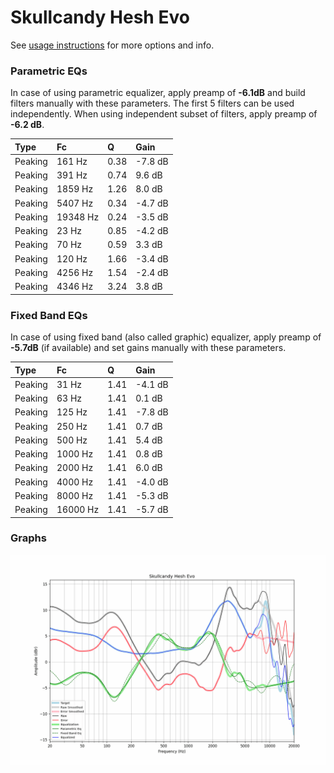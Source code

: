 # Skullcandy Hesh Evo
See [usage instructions](https://github.com/jaakkopasanen/AutoEq#usage) for more options and info.

### Parametric EQs
In case of using parametric equalizer, apply preamp of **-6.1dB** and build filters manually
with these parameters. The first 5 filters can be used independently.
When using independent subset of filters, apply preamp of **-6.2 dB**.

| Type    | Fc       |    Q | Gain    |
|:--------|:---------|:-----|:--------|
| Peaking | 161 Hz   | 0.38 | -7.8 dB |
| Peaking | 391 Hz   | 0.74 | 9.6 dB  |
| Peaking | 1859 Hz  | 1.26 | 8.0 dB  |
| Peaking | 5407 Hz  | 0.34 | -4.7 dB |
| Peaking | 19348 Hz | 0.24 | -3.5 dB |
| Peaking | 23 Hz    | 0.85 | -4.2 dB |
| Peaking | 70 Hz    | 0.59 | 3.3 dB  |
| Peaking | 120 Hz   | 1.66 | -3.4 dB |
| Peaking | 4256 Hz  | 1.54 | -2.4 dB |
| Peaking | 4346 Hz  | 3.24 | 3.8 dB  |

### Fixed Band EQs
In case of using fixed band (also called graphic) equalizer, apply preamp of **-5.7dB**
(if available) and set gains manually with these parameters.

| Type    | Fc       |    Q | Gain    |
|:--------|:---------|:-----|:--------|
| Peaking | 31 Hz    | 1.41 | -4.1 dB |
| Peaking | 63 Hz    | 1.41 | 0.1 dB  |
| Peaking | 125 Hz   | 1.41 | -7.8 dB |
| Peaking | 250 Hz   | 1.41 | 0.7 dB  |
| Peaking | 500 Hz   | 1.41 | 5.4 dB  |
| Peaking | 1000 Hz  | 1.41 | 0.8 dB  |
| Peaking | 2000 Hz  | 1.41 | 6.0 dB  |
| Peaking | 4000 Hz  | 1.41 | -4.0 dB |
| Peaking | 8000 Hz  | 1.41 | -5.3 dB |
| Peaking | 16000 Hz | 1.41 | -5.7 dB |

### Graphs
![](./Skullcandy%20Hesh%20Evo.png)